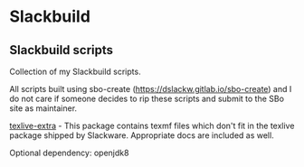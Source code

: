 # Slackbuild
## Slackbuild scripts

Collection of my Slackbuild scripts.

All scripts built using sbo-create (https://dslackw.gitlab.io/sbo-create) and I do not care if
someone decides to rip these scripts and submit to the SBo site as maintainer.

[texlive-extra](https://github.com/kermitdafrog8/Slackbuild/tree/main/Office/texlive-extra) - 
This package contains texmf files which don't fit in the
texlive package shipped by Slackware.
Appropriate docs are included as well.

Optional dependency: openjdk8<br>
